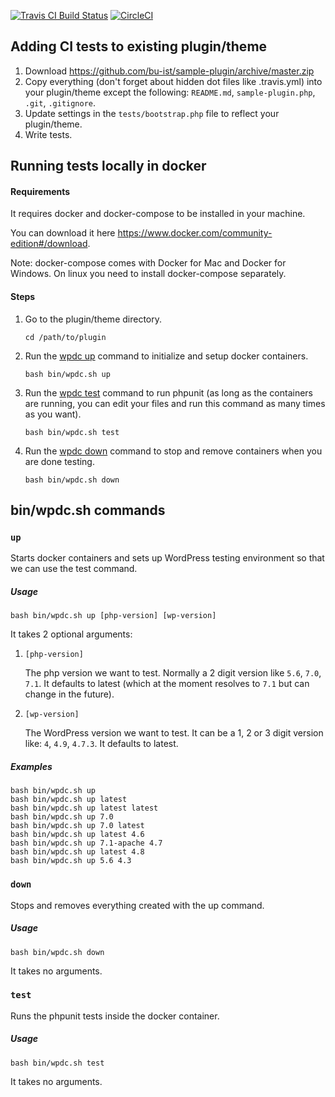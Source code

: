 [![Travis CI Build Status](https://travis-ci.org/bu-ist/sample-plugin.svg?branch=master)](https://travis-ci.org/bu-ist/sample-plugin)
[![CircleCI](https://circleci.com/gh/bu-ist/sample-plugin.svg?style=shield)](https://circleci.com/gh/bu-ist/sample-plugin)
## Adding CI tests to existing plugin/theme
1. Download https://github.com/bu-ist/sample-plugin/archive/master.zip
1. Copy everything (don't forget about hidden dot files like .travis.yml) into your plugin/theme except the following:  `README.md`, `sample-plugin.php`, `.git`, `.gitignore`.
1. Update settings in the `tests/bootstrap.php` file to reflect your plugin/theme.
1. Write tests.
## Running tests locally in docker
#### Requirements
It requires docker and docker-compose to be installed in your machine.

You can download it here https://www.docker.com/community-edition#/download.

Note: docker-compose comes with Docker for Mac and Docker for Windows. On linux you need to install docker-compose separately.

#### Steps
1. Go to the plugin/theme directory.
	```
	cd /path/to/plugin
	```
1. Run the [wpdc up](#up) command to initialize and setup docker containers.
	```
	bash bin/wpdc.sh up
	```
1. Run the [wpdc test](#test) command to run phpunit (as long as the containers are running, you can edit your files and run this command as many times as you want).
	```
	bash bin/wpdc.sh test
	```
1. Run the [wpdc down](#down) command to stop and remove containers when you are done testing.
	```
	bash bin/wpdc.sh down
	```

## bin/wpdc.sh commands
### `up`
Starts docker containers and sets up WordPress testing environment so that we can use the test command.
##### Usage
```
bash bin/wpdc.sh up [php-version] [wp-version]
```
It takes 2 optional arguments:
1. `[php-version]`
	
	The php version we want to test. Normally a 2 digit version like `5.6`, `7.0`, `7.1`. It defaults to latest (which at the moment resolves to `7.1` but can change in the future).
1. `[wp-version]`

	The WordPress version we want to test. It can be a 1, 2 or 3 digit version like: `4`, `4.9`, `4.7.3`. It defaults to latest.

##### Examples
```
bash bin/wpdc.sh up
bash bin/wpdc.sh up latest
bash bin/wpdc.sh up latest latest
bash bin/wpdc.sh up 7.0
bash bin/wpdc.sh up 7.0 latest
bash bin/wpdc.sh up latest 4.6
bash bin/wpdc.sh up 7.1-apache 4.7
bash bin/wpdc.sh up latest 4.8
bash bin/wpdc.sh up 5.6 4.3
```
### `down`
Stops and removes everything created with the up command.
##### Usage
```
bash bin/wpdc.sh down
```
It takes no arguments.
### `test`
Runs the phpunit tests inside the docker container.
##### Usage
```
bash bin/wpdc.sh test
```
It takes no arguments.
